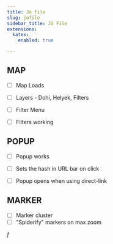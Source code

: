 ```yaml
---
title: Jo file
slug: jofile
sidebar_title: Jó File
extensions:
  katex:
    enabled: true

---
```




## MAP
 - [ ] Map Loads
 - [ ] Layers - Dohi, Helyek, Filters
 - [ ] Filter Menu
 - [ ] Filters working


## POPUP
 - [ ] Popup works
 - [ ] Sets the hash in URL bar on click
 - [ ] Popup opens when using direct-link


## MARKER
- [ ] Marker cluster
- [ ] "Spiderify" markers on max zoom

$f$


<!--stackedit_data:
eyJoaXN0b3J5IjpbLTIxMjIzMzgxMTVdfQ==
-->